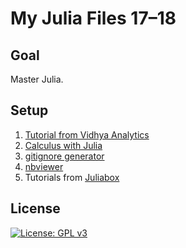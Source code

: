 My Julia Files 17–18
===

Goal
---

Master Julia.

Setup
---

1. [Tutorial from Vidhya Analytics][vidhya]
1. [Calculus with Julia][calculus]
1. [gitignore generator][gitignore]
1. [nbviewer][nbviewer]
1. Tutorials from [Juliabox][Juliabox]

License
---

[![License: GPL v3](https://img.shields.io/badge/License-GPL%20v3-blue.svg)](https://www.gnu.org/licenses/gpl-3.0)

[vidhya]: https://www.analyticsvidhya.com/blog/2019/10/comprehensive-tutorial-learn-data-science-julia-from-scratch/
[calculus]: http://calculuswithjulia.github.io/getting-started-with-julia.html
[gitignore]: https://www.gitignore.io/
[nbviewer]: http://nbviewer.jupyter.org/
[Juliabox]: https://www.juliabox.com/